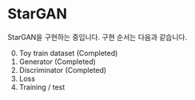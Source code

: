 # StarGAN
StarGAN을 구현하는 중입니다. 구현 순서는 다음과 같습니다.

0. Toy train dataset (Completed)
1. Generator (Completed)
2. Discriminator (Completed)
3. Loss
4. Training / test
